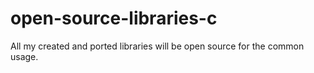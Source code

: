 # open-source-libraries-c
All my created and ported libraries will be open source for the common usage. 
